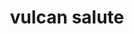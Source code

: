 ---
layout: people&body
title: vulcan salute
emoji: vulcan_salute
permalink: 🖖.html
image: assets/img/3moji/vulcan_salute.png
---